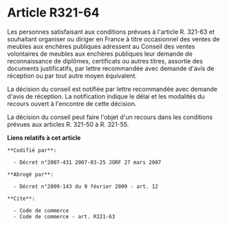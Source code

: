 # Article R321-64

Les personnes satisfaisant aux conditions prévues à l'article R. 321-63 et souhaitant organiser ou diriger en France à titre
occasionnel des ventes de meubles aux enchères publiques adressent au Conseil des ventes volontaires de meubles aux enchères
publiques leur demande de reconnaissance de diplômes, certificats ou autres titres, assortie des documents justificatifs, par
lettre recommandée avec demande d'avis de réception ou par tout autre moyen équivalent.

La décision du conseil est notifiée par lettre recommandée avec demande d'avis de réception. La notification indique le délai
et les modalités du recours ouvert à l'encontre de cette décision.

La décision du conseil peut faire l'objet d'un recours dans les conditions prévues aux articles R. 321-50 à R. 321-55.

**Liens relatifs à cet article**

	**Codifié par**:

	  - Décret n°2007-431 2007-03-25 JORF 27 mars 2007

	**Abrogé par**:

	  - Décret n°2009-143 du 9 février 2009 - art. 12

	**Cite**:

	  - Code de commerce
	  - Code de commerce - art. R321-63
